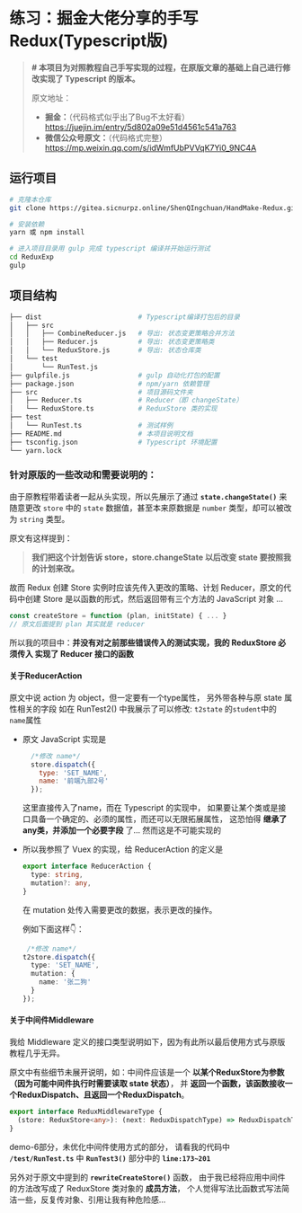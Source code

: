 # 练习：掘金大佬分享的手写Redux(Typescript版)

> **\# 本项目为对照教程自己手写实现的过程，在原版文章的基础上自己进行修改实现了 Typescript 的版本。**
>
> 原文地址：
>
> - **掘金：**（代码格式似乎出了Bug不太好看） https://juejin.im/entry/5d802a09e51d4561c541a763
> - **微信公众号原文：**（代码格式完整）https://mp.weixin.qq.com/s/idWmfUbPVVqK7Yi0_9NC4A

## 运行项目

```bash
# 克隆本仓库
git clone https://gitea.sicnurpz.online/ShenQIngchuan/HandMake-Redux.git ReduxExp

# 安装依赖
yarn 或 npm install

# 进入项目目录用 gulp 完成 typescript 编译并开始运行测试
cd ReduxExp
gulp
```

## 项目结构

```bash
├── dist					    # Typescript编译打包后的目录
│   ├── src
│   │   ├── CombineReducer.js   # 导出: 状态变更策略合并方法
│   │   ├── Reducer.js          # 导出: 状态变更策略类
│   │   └── ReduxStore.js       # 导出: 状态仓库类
│   └── test
│       └── RunTest.js
├── gulpfile.js				    # gulp 自动化打包的配置
├── package.json			    # npm/yarn 依赖管理
├── src					        # 项目源码文件夹
│   ├── Reducer.ts			    # Reducer（即 changeState）
│   └── ReduxStore.ts		    # ReduxStore 类的实现
├── test						
│   └── RunTest.ts			    # 测试样例
├── README.md	                # 本项目说明文档
├── tsconfig.json			    # Typescript 环境配置
└── yarn.lock
```

### 针对原版的一些改动和需要说明的：

由于原教程带着读者一起从头实现，所以先展示了通过 **`state.changeState()`** 来随意更改 `store` 中的 `state` 数据值，甚至本来原数据是 `number` 类型，却可以被改为 `string` 类型。



原文有这样提到：

> **我们把这个计划告诉 store，store.changeState 以后改变 state 要按照我的计划来改。**

故而 Redux 创建 Store 实例时应该先传入更改的策略、计划 Reducer，原文的代码中创建 Store 是以函数的形式，然后返回带有三个方法的 JavaScript 对象 ...

```javascript
const createStore = function (plan, initState) { ... }
// 原文后面提到 plan 其实就是 reducer
```

所以我的项目中：**并没有对之前那些错误传入的测试实现，我的 ReduxStore 必须传入 实现了 Reducer 接口的函数**

#### 关于ReducerAction
原文中说 action 为 object，但一定要有一个type属性，
另外带各种与原 state 属性相关的字段
如在 RunTest2() 中我展示了可以修改: `t2state` 的`student`中的`name`属性

- 原文 JavaScript 实现是
    ```javascript
      /*修改 name*/
      store.dispatch({
        type: 'SET_NAME',
        name: '前端九部2号'
      });
    ```
  这里直接传入了name，而在 Typescript 的实现中，
  如果要让某个类或是接口具备一个确定的、必须的属性，而还可以无限拓展属性，
  这恐怕得 **继承了any类，并添加一个必要字段** 了... 然而这是不可能实现的
  
 - 所以我参照了 Vuex 的实现，给 ReducerAction 的定义是

    ```typescript
    export interface ReducerAction {
      type: string,
      mutation?: any,
    }
    ```
   
   在 mutation 处传入需要更改的数据，表示更改的操作。
   
   例如下面这样👇：
   ```typescript
    /*修改 name*/
   t2store.dispatch({
     type: 'SET_NAME',
     mutation: {
       name: '张二狗'
     }
   });
   ```
   
#### 关于中间件Middleware

我给 Middleware 定义的接口类型说明如下，因为有此所以最后使用方式与原版教程几乎无异。

原文中有些细节未展开说明，如：中间件应该是一个 **以某个ReduxStore为参数（因为可能中间件执行时需要读取 state 状态）**，
并 **返回一个函数，该函数接收一个ReduxDispatch、且返回一个ReduxDispatch**。

```typescript
export interface ReduxMiddlewareType {
  (store: ReduxStore<any>): (next: ReduxDispatchType) => ReduxDispatchType
}
```

demo-6部分，未优化中间件使用方式的部分，
请看我的代码中 **`/test/RunTest.ts`** 中 
**`RunTest3()`** 部分中的 **`line:173~201`**

另外对于原文中提到的 **`rewriteCreateStore()`** 函数，
由于我已经将应用中间件的方法改写成了 ReduxStore 类对象的 **成员方法**，
个人觉得写法比函数式写法简洁一些，反复传对象、引用让我有种危险感...

